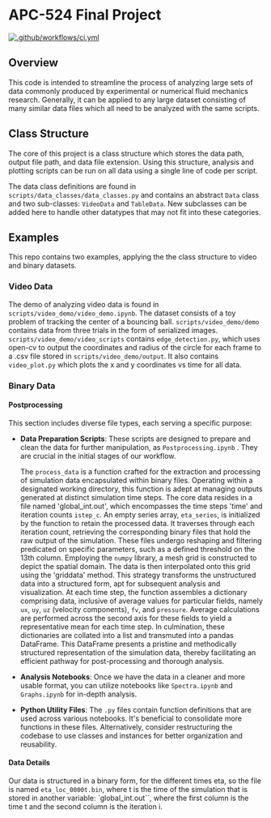 # APC-524 Final Project

[![.github/workflows/ci.yml](https://github.com/clmartinblanc/APC-524/actions/workflows/ci.yml/badge.svg)](https://github.com/clmartinblanc/APC-524/actions/workflows/ci.yml)

## Overview

This code is intended to streamline the process of analyzing large sets of data commonly produced by experimental or numerical fluid mechanics research. Generally, it can be applied to any large dataset consisting of many similar data files which all need to be analyzed with the same scripts.

## Class Structure

The core of this project is a class structure which stores the data path, output file path, and data file extension. Using this structure, analysis and plotting scripts can be run on all data using a single line of code per script.

The data class definitions are found in `scripts/data_classes/data_classes.py` and contains an abstract `Data` class and two sub-classes: `VideoData` and `TableData`. New subclasses can be added here to handle other datatypes that may not fit into these categories.

## Examples

This repo contains two examples, applying the the class structure to video and binary datasets.

### Video Data
 The demo of analyzing video data is found in `scripts/video_demo/video_demo.ipynb`. The dataset consists of a toy problem of tracking the center of a bouncing ball. `scripts/video_demo/demo` contains data from three trials in the form of serialized images. `scripts/video_demo/video_scripts` contains `edge_detection.py`, which uses open-cv to output the coordinates and radius of the circle for each frame to a .csv file stored in `scripts/video_demo/output`. It also contains `video_plot.py` which plots the x and y coordinates vs time for all data.

### Binary Data
#### Postprocessing

This section includes diverse file types, each serving a specific purpose:

- **Data Preparation Scripts**: These scripts are designed to prepare and clean the data for further manipulation, as `Postprocessing.ipynb` . They are crucial in the initial stages of our workflow.

  The `process_data` is a function crafted for the extraction and processing of simulation data encapsulated within binary files. Operating within a designated working directory, this function is adept at managing outputs generated at distinct simulation time steps. The core data resides in a file named 'global_int.out', which encompasses the time steps 'time' and iteration counts `istep_c`. An empty series array, `eta_series`, is initialized by the function to retain the processed data. It traverses through each iteration count, retrieving the corresponding binary files that hold the raw output of the simulation. These files undergo reshaping and filtering predicated on specific parameters, such as a defined threshold on the 13th column. Employing the `numpy` library, a mesh grid is constructed to depict the spatial domain. The data is then interpolated onto this grid using the 'griddata' method. This strategy transforms the unstructured data into a structured form, apt for subsequent analysis and visualization. At each time step, the function assembles a dictionary comprising data, inclusive of average values for particular fields, namely `ux`, `uy`, `uz` (velocity components), `fv`, and `pressure`. Average calculations are performed across the second axis for these fields to yield a representative mean for each time step. In culmination, these dictionaries are collated into a list and transmuted into a pandas DataFrame. This DataFrame presents a pristine and methodically structured representation of the simulation data, thereby facilitating an efficient pathway for post-processing and thorough analysis.

- **Analysis Notebooks**: Once we have the data in a cleaner and more usable format, you can utilize notebooks like `Spectra.ipynb` and `Graphs.ipynb` for in-depth analysis.

- **Python Utility Files**: The `.py` files contain function definitions that are used across various notebooks. It's beneficial to consolidate more functions in these files. Alternatively, consider restructuring the codebase to use classes and instances for better organization and reusability.


#### Data Details


Our data is structured in a binary form, for the different times eta, so the file is named `eta_loc_0000t.bin`, where t is the time of the simulation that is stored in another variable: `global_int.out``, where the first column is the time t and the second column is the iteration i.


